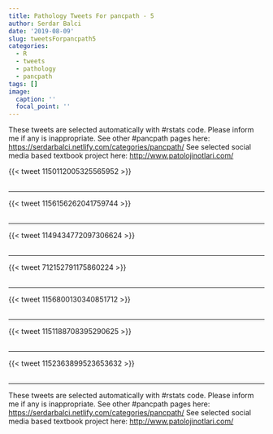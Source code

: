 ```yaml
---
title: Pathology Tweets For pancpath - 5
author: Serdar Balci
date: '2019-08-09'
slug: tweetsForpancpath5
categories:
  - R
  - tweets
  - pathology
  - pancpath
tags: []
image:
  caption: ''
  focal_point: ''
---
```



These tweets are selected automatically with #rstats code. Please inform me if any is inappropriate.
See other #pancpath pages here: https://serdarbalci.netlify.com/categories/pancpath/ 
See selected social media based textbook project here: http://www.patolojinotlari.com/

{{< tweet 1150112005325565952 >}}
<br>
<br>
<hr>
{{< tweet 1156156262041759744 >}}
<br>
<br>
<hr>
{{< tweet 1149434772097306624 >}}
<br>
<br>
<hr>
{{< tweet 712152791175860224 >}}
<br>
<br>
<hr>
{{< tweet 1156800130340851712 >}}
<br>
<br>
<hr>
{{< tweet 1151188708395290625 >}}
<br>
<br>
<hr>
{{< tweet 1152363899523653632 >}}
<br>
<br>
<hr>


These tweets are selected automatically with #rstats code. Please inform me if any is inappropriate.
See other #pancpath pages here: https://serdarbalci.netlify.com/categories/pancpath/ 
See selected social media based textbook project here: http://www.patolojinotlari.com/
